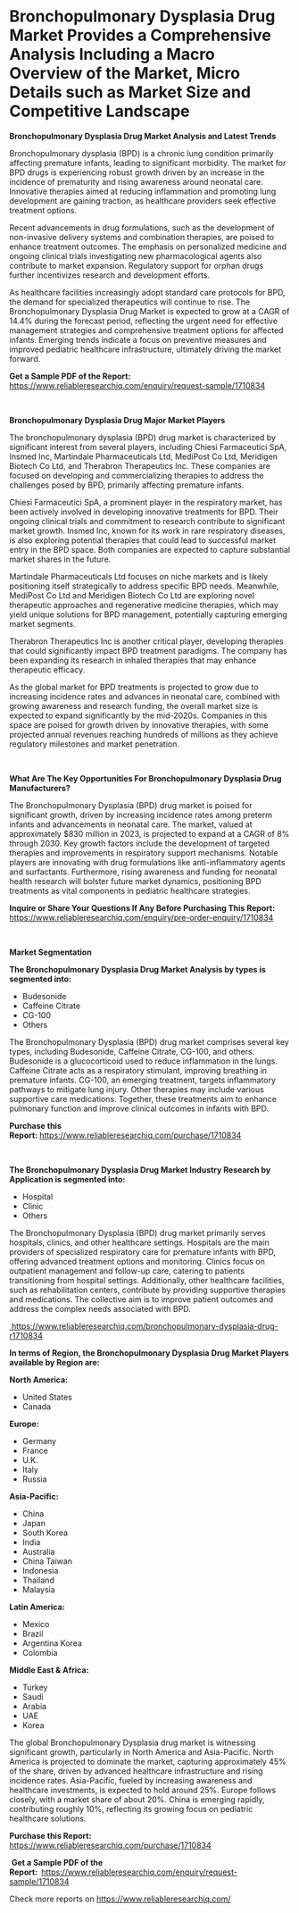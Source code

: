 <p><h1>Bronchopulmonary Dysplasia Drug Market Provides a Comprehensive Analysis Including a Macro Overview of the Market, Micro Details such as Market Size and Competitive Landscape</h1></p><p><strong>Bronchopulmonary Dysplasia Drug Market Analysis and Latest Trends</strong></p>
<p><p>Bronchopulmonary dysplasia (BPD) is a chronic lung condition primarily affecting premature infants, leading to significant morbidity. The market for BPD drugs is experiencing robust growth driven by an increase in the incidence of prematurity and rising awareness around neonatal care. Innovative therapies aimed at reducing inflammation and promoting lung development are gaining traction, as healthcare providers seek effective treatment options. </p><p>Recent advancements in drug formulations, such as the development of non-invasive delivery systems and combination therapies, are poised to enhance treatment outcomes. The emphasis on personalized medicine and ongoing clinical trials investigating new pharmacological agents also contribute to market expansion. Regulatory support for orphan drugs further incentivizes research and development efforts. </p><p>As healthcare facilities increasingly adopt standard care protocols for BPD, the demand for specialized therapeutics will continue to rise. The Bronchopulmonary Dysplasia Drug Market is expected to grow at a CAGR of 14.4% during the forecast period, reflecting the urgent need for effective management strategies and comprehensive treatment options for affected infants. Emerging trends indicate a focus on preventive measures and improved pediatric healthcare infrastructure, ultimately driving the market forward.</p></p>
<p><strong>Get a Sample PDF of the Report:&nbsp;</strong> <a href="https://www.reliableresearchiq.com/enquiry/request-sample/1710834?utm_campaign=1996&utm_medium=2&utm_source=Github&utm_content=ia&utm_term=10012025&utm_id=bronchopulmonary-dysplasia-drug">https://www.reliableresearchiq.com/enquiry/request-sample/1710834</a></p>
<p>&nbsp;</p>
<p><strong>Bronchopulmonary Dysplasia Drug Major Market Players</strong></p>
<p><p>The bronchopulmonary dysplasia (BPD) drug market is characterized by significant interest from several players, including Chiesi Farmaceutici SpA, Insmed Inc, Martindale Pharmaceuticals Ltd, MediPost Co Ltd, Meridigen Biotech Co Ltd, and Therabron Therapeutics Inc. These companies are focused on developing and commercializing therapies to address the challenges posed by BPD, primarily affecting premature infants.</p><p>Chiesi Farmaceutici SpA, a prominent player in the respiratory market, has been actively involved in developing innovative treatments for BPD. Their ongoing clinical trials and commitment to research contribute to significant market growth. Insmed Inc, known for its work in rare respiratory diseases, is also exploring potential therapies that could lead to successful market entry in the BPD space. Both companies are expected to capture substantial market shares in the future.</p><p>Martindale Pharmaceuticals Ltd focuses on niche markets and is likely positioning itself strategically to address specific BPD needs. Meanwhile, MediPost Co Ltd and Meridigen Biotech Co Ltd are exploring novel therapeutic approaches and regenerative medicine therapies, which may yield unique solutions for BPD management, potentially capturing emerging market segments.</p><p>Therabron Therapeutics Inc is another critical player, developing therapies that could significantly impact BPD treatment paradigms. The company has been expanding its research in inhaled therapies that may enhance therapeutic efficacy.</p><p>As the global market for BPD treatments is projected to grow due to increasing incidence rates and advances in neonatal care, combined with growing awareness and research funding, the overall market size is expected to expand significantly by the mid-2020s. Companies in this space are poised for growth driven by innovative therapies, with some projected annual revenues reaching hundreds of millions as they achieve regulatory milestones and market penetration.</p></p>
<p>&nbsp;</p>
<p><strong>What Are The Key Opportunities For Bronchopulmonary Dysplasia Drug Manufacturers?</strong></p>
<p><p>The Bronchopulmonary Dysplasia (BPD) drug market is poised for significant growth, driven by increasing incidence rates among preterm infants and advancements in neonatal care. The market, valued at approximately $830 million in 2023, is projected to expand at a CAGR of 8% through 2030. Key growth factors include the development of targeted therapies and improvements in respiratory support mechanisms. Notable players are innovating with drug formulations like anti-inflammatory agents and surfactants. Furthermore, rising awareness and funding for neonatal health research will bolster future market dynamics, positioning BPD treatments as vital components in pediatric healthcare strategies.</p></p>
<p><strong>Inquire or Share Your Questions If Any Before Purchasing This Report:</strong> <a href="https://www.reliableresearchiq.com/enquiry/pre-order-enquiry/1710834?utm_campaign=1996&utm_medium=2&utm_source=Github&utm_content=ia&utm_term=10012025&utm_id=bronchopulmonary-dysplasia-drug">https://www.reliableresearchiq.com/enquiry/pre-order-enquiry/1710834</a></p>
<p>&nbsp;</p>
<p><strong>Market Segmentation</strong></p>
<p><strong>The Bronchopulmonary Dysplasia Drug Market Analysis by types is segmented into:</strong></p>
<p><ul><li>Budesonide</li><li>Caffeine Citrate</li><li>CG-100</li><li>Others</li></ul></p>
<p><p>The Bronchopulmonary Dysplasia (BPD) drug market comprises several key types, including Budesonide, Caffeine Citrate, CG-100, and others. Budesonide is a glucocorticoid used to reduce inflammation in the lungs. Caffeine Citrate acts as a respiratory stimulant, improving breathing in premature infants. CG-100, an emerging treatment, targets inflammatory pathways to mitigate lung injury. Other therapies may include various supportive care medications. Together, these treatments aim to enhance pulmonary function and improve clinical outcomes in infants with BPD.</p></p>
<p><strong>Purchase this Report:&nbsp;</strong><a href="https://www.reliableresearchiq.com/purchase/1710834?utm_campaign=1996&utm_medium=2&utm_source=Github&utm_content=ia&utm_term=10012025&utm_id=bronchopulmonary-dysplasia-drug">https://www.reliableresearchiq.com/purchase/1710834</a></p>
<p>&nbsp;</p>
<p><strong>The Bronchopulmonary Dysplasia Drug Market Industry Research by Application is segmented into:</strong></p>
<p><ul><li>Hospital</li><li>Clinic</li><li>Others</li></ul></p>
<p><p>The Bronchopulmonary Dysplasia (BPD) drug market primarily serves hospitals, clinics, and other healthcare settings. Hospitals are the main providers of specialized respiratory care for premature infants with BPD, offering advanced treatment options and monitoring. Clinics focus on outpatient management and follow-up care, catering to patients transitioning from hospital settings. Additionally, other healthcare facilities, such as rehabilitation centers, contribute by providing supportive therapies and medications. The collective aim is to improve patient outcomes and address the complex needs associated with BPD.</p></p>
<p><a href="https://www.reliableresearchiq.com/bronchopulmonary-dysplasia-drug-r1710834?utm_campaign=1996&utm_medium=2&utm_source=Github&utm_content=ia&utm_term=10012025&utm_id=bronchopulmonary-dysplasia-drug">&nbsp;https://www.reliableresearchiq.com/bronchopulmonary-dysplasia-drug-r1710834</a></p>
<p><strong>In terms of Region, the Bronchopulmonary Dysplasia Drug Market Players available by Region are:</strong></p>
<p>
    <p> <strong> North America: </strong>
        <ul>
            <li>United States</li>
            <li>Canada</li>
        </ul>
        </p> 
    <p> <strong> Europe: </strong>
        <ul>
            <li>Germany</li>
            <li>France</li>
            <li>U.K.</li>
            <li>Italy</li>
            <li>Russia</li>
        </ul>
        </p> 
    <p> <strong> Asia-Pacific: </strong>
        <ul>
            <li>China</li>
            <li>Japan</li>
            <li>South Korea</li>
            <li>India</li>
            <li>Australia</li>
            <li>China Taiwan</li>
            <li>Indonesia</li>
            <li>Thailand</li>
            <li>Malaysia</li>
        </ul>
        </p> 
    <p> <strong> Latin America: </strong>
        <ul>
            <li>Mexico</li>
            <li>Brazil</li>
            <li>Argentina Korea</li>
            <li>Colombia</li>
        </ul>
        </p> 
    <p> <strong> Middle East & Africa: </strong>
        <ul>
            <li>Turkey</li>
            <li>Saudi</li>
            <li>Arabia</li>
            <li>UAE</li>
            <li>Korea</li>
        </ul>
    </p>
    </p>
<p><p>The global Bronchopulmonary Dysplasia drug market is witnessing significant growth, particularly in North America and Asia-Pacific. North America is projected to dominate the market, capturing approximately 45% of the share, driven by advanced healthcare infrastructure and rising incidence rates. Asia-Pacific, fueled by increasing awareness and healthcare investments, is expected to hold around 25%. Europe follows closely, with a market share of about 20%. China is emerging rapidly, contributing roughly 10%, reflecting its growing focus on pediatric healthcare solutions.</p></p>
<p><strong>Purchase this Report: </strong><a href="https://www.reliableresearchiq.com/purchase/1710834?utm_campaign=1996&utm_medium=2&utm_source=Github&utm_content=ia&utm_term=10012025&utm_id=bronchopulmonary-dysplasia-drug">https://www.reliableresearchiq.com/purchase/1710834</a></p>
<p>&nbsp;<strong>Get a Sample PDF of the Report:&nbsp;&nbsp;</strong><a href="https://www.reliableresearchiq.com/enquiry/request-sample/1710834?utm_campaign=1996&utm_medium=2&utm_source=Github&utm_content=ia&utm_term=10012025&utm_id=bronchopulmonary-dysplasia-drug">https://www.reliableresearchiq.com/enquiry/request-sample/1710834</a></p>
<p><strong></strong></p>
<p>Check more reports on <a href="https://www.reliableresearchiq.com/?utm_campaign=1996&utm_medium=2&utm_source=Github&utm_content=ia&utm_term=10012025&utm_id=bronchopulmonary-dysplasia-drug">https://www.reliableresearchiq.com/</a></p>